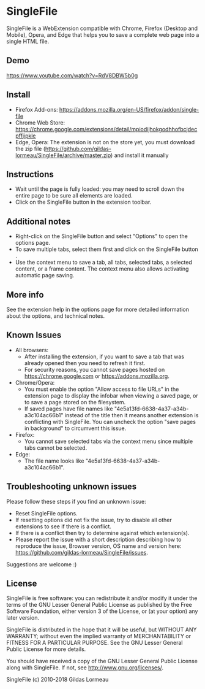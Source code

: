 # SingleFile
SingleFile is a WebExtension compatible with Chrome, Firefox (Desktop and Mobile), Opera, and Edge that helps you to save a complete web page into a single HTML file.

## Demo
https://www.youtube.com/watch?v=RdV8DBW5b0g

## Install
 - Firefox Add-ons: https://addons.mozilla.org/en-US/firefox/addon/single-file
 - Chrome Web Store: https://chrome.google.com/extensions/detail/mpiodijhokgodhhofbcjdecpffjipkle
 - Edge, Opera: The extension is not on the store yet, you must download the zip file (https://github.com/gildas-lormeau/SingleFile/archive/master.zip) and install it manually

## Instructions
- Wait until the page is fully loaded: you may need to scroll down the entire page to be sure all elements are loaded.
- Click on the SingleFile button in the extension toolbar.

## Additional notes
- Right-click on the SingleFile button and select "Options" to open the options page.
- To save multiple tabs, select them first and click on the SingleFile button .
- Use the context menu to save a tab, all tabs, selected tabs, a selected content, or a frame content. The context menu also allows activating automatic page saving.

## More info
See the extension help in the options page for more detailed information about the options, and technical notes.

## Known Issues
- All browsers:
  - After installing the extension, if you want to save a tab that was already opened then you need to refresh it first.
  - For security reasons, you cannot save pages hosted on https://chrome.google.com or https://addons.mozilla.org.
- Chrome/Opera:
  - You must enable the option "Allow access to file URLs" in the extension page to display the infobar when viewing a saved page, or to save a page stored on the filesystem.
  - If saved pages have file names like "4e5a13fd-6638-4a37-a34b-a3c104ac66b1" instead of the title then it means another extension is conflicting with SingleFile. You can uncheck the option "save pages in background" to circumvent this issue.
- Firefox:
  - You cannot save selected tabs via the context menu since multiple tabs cannot be selected.
- Edge:
  - The file name looks like "4e5a13fd-6638-4a37-a34b-a3c104ac66b1".

## Troubleshooting unknown issues
Please follow these steps if you find an unknown issue:
- Reset SingleFile options.
- If resetting options did not fix the issue, try to disable all other extensions to see if there is a conflict.
- If there is a conflict then try to determine against which extension(s).
- Please report the issue with a short description describing how to reproduce the issue, Browser version, OS name and version here: https://github.com/gildas-lormeau/SingleFile/issues.

Suggestions are welcome :)

## License
SingleFile is free software: you can redistribute it and/or modify
it under the terms of the GNU Lesser General Public License as published by
the Free Software Foundation, either version 3 of the License, or
(at your option) any later version.

SingleFile is distributed in the hope that it will be useful,
but WITHOUT ANY WARRANTY; without even the implied warranty of
MERCHANTABILITY or FITNESS FOR A PARTICULAR PURPOSE.  See the
GNU Lesser General Public License for more details.

You should have received a copy of the GNU Lesser General Public License
along with SingleFile.  If not, see <http://www.gnu.org/licenses/>.

SingleFile (c) 2010-2018 Gildas Lormeau
